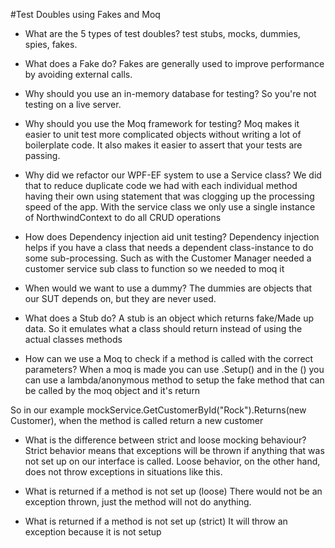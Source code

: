 #Test Doubles using Fakes and Moq
 
- What are the 5 types of test doubles?
test stubs, mocks, dummies, spies, fakes.

- What does a Fake do?
Fakes are generally used to improve performance by avoiding external calls.

- Why should you use an in-memory database for testing?
So you're not testing on a live server.

- Why should you use the Moq framework for testing?
Moq makes it easier to unit test more complicated objects without writing a lot of boilerplate code. It also makes it easier to assert that your tests are passing.

- Why did we refactor our WPF-EF system to use a Service class?
We did that to reduce duplicate code we had with each individual method having their own using statement that was clogging up the processing speed of the app. With the service class we only use a single instance of NorthwindContext to do all CRUD operations

- How does Dependency injection aid unit testing?
Dependency injection helps if you have a class that needs a dependent class-instance to do some sub-processing. Such as with the Customer Manager needed a customer service sub class to function so we needed to moq it

- When would we want to use a dummy?
The dummies are objects that our SUT depends on, but they are never used.

- What does a Stub do?
A stub is an object which returns fake/Made up data. So it emulates what a class should return instead of using the actual classes methods

- How can we use a Moq to check if a method is called with the correct parameters?
When a moq is made you can use .Setup() and in the () you can use a lambda/anonymous method to setup the fake method that can be called by the moq object and it's return

So in our example mockService.GetCustomerById("Rock").Returns(new Customer), when the method is called return a new customer

- What is the difference between strict and loose mocking behaviour?
Strict behavior means that exceptions will be thrown if anything that was not set up on our interface is called. 
Loose behavior, on the other hand, does not throw exceptions in situations like this.

- What is returned if a method is not set up (loose)
There would not be an exception thrown, just the method will not do anything.

- What is returned if a method is not set up (strict)
It will throw an exception because it is not setup
